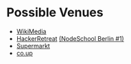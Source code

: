 # Possible Venues

- [WikiMedia](https://docs.google.com/forms/d/1r5JmXbKmdCViT0y8QHd3pXB2GJWgGbnErvAM7GJMYy8/viewform)
- [HackerRetreat](http://hackerretreat.com/) [(NodeSchool Berlin #1)](https://github.com/nodeschool/discussions/issues/318)
- [Supermarkt](http://www.supermarkt-berlin.net/)
- [co.up](http://co-up.de/)